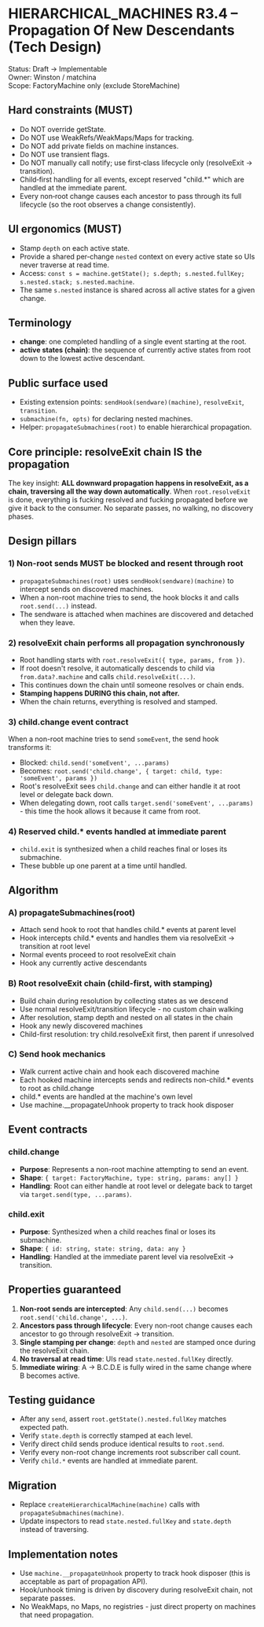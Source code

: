 # HIERARCHICAL_MACHINES R3.4 – Propagation Of New Descendants (Tech Design)

Status: Draft → Implementable  
Owner: Winston / matchina  
Scope: FactoryMachine only (exclude StoreMachine)

## Hard constraints (MUST)
- Do NOT override getState.
- Do NOT use WeakRefs/WeakMaps/Maps for tracking.
- Do NOT add private fields on machine instances.
- Do NOT use transient flags.
- Do NOT manually call notify; use first‑class lifecycle only (resolveExit → transition).
- Child‑first handling for all events, except reserved "child.*" which are handled at the immediate parent.
- Every non‑root change causes each ancestor to pass through its full lifecycle (so the root observes a change consistently).

## UI ergonomics (MUST)
- Stamp `depth` on each active state.
- Provide a shared per‑change `nested` context on every active state so UIs never traverse at read time.
- Access: `const s = machine.getState(); s.depth; s.nested.fullKey; s.nested.stack; s.nested.machine`.
- The same `s.nested` instance is shared across all active states for a given change.

## Terminology
- **change**: one completed handling of a single event starting at the root.
- **active states (chain)**: the sequence of currently active states from root down to the lowest active descendant.

## Public surface used
- Existing extension points: `sendHook(sendware)(machine)`, `resolveExit`, `transition`.
- `submachine(fn, opts)` for declaring nested machines.
- Helper: `propagateSubmachines(root)` to enable hierarchical propagation.

## Core principle: resolveExit chain IS the propagation

The key insight: **ALL downward propagation happens in resolveExit, as a chain, traversing all the way down automatically**. When `root.resolveExit` is done, everything is fucking resolved and fucking propagated before we give it back to the consumer. No separate passes, no walking, no discovery phases.

## Design pillars

### 1) Non-root sends MUST be blocked and resent through root
- `propagateSubmachines(root)` uses `sendHook(sendware)(machine)` to intercept sends on discovered machines.
- When a non-root machine tries to send, the hook blocks it and calls `root.send(...)` instead.
- The sendware is attached when machines are discovered and detached when they leave.

### 2) resolveExit chain performs all propagation synchronously
- Root handling starts with `root.resolveExit({ type, params, from })`.
- If root doesn't resolve, it automatically descends to child via `from.data?.machine` and calls `child.resolveExit(...)`.
- This continues down the chain until someone resolves or chain ends.
- **Stamping happens DURING this chain, not after.**
- When the chain returns, everything is resolved and stamped.

### 3) child.change event contract
When a non-root machine tries to send `someEvent`, the send hook transforms it:
- Blocked: `child.send('someEvent', ...params)`
- Becomes: `root.send('child.change', { target: child, type: 'someEvent', params })`
- Root's resolveExit sees `child.change` and can either handle it at root level or delegate back down.
- When delegating down, root calls `target.send('someEvent', ...params)` - this time the hook allows it because it came from root.

### 4) Reserved child.* events handled at immediate parent
- `child.exit` is synthesized when a child reaches final or loses its submachine.
- These bubble up one parent at a time until handled.

## Algorithm

### A) propagateSubmachines(root)
- Attach send hook to root that handles child.* events at parent level
- Hook intercepts child.* events and handles them via resolveExit → transition at root level
- Normal events proceed to root resolveExit chain
- Hook any currently active descendants

### B) Root resolveExit chain (child-first, with stamping)
- Build chain during resolution by collecting states as we descend
- Use normal resolveExit/transition lifecycle - no custom chain walking
- After resolution, stamp depth and nested on all states in the chain
- Hook any newly discovered machines
- Child-first resolution: try child.resolveExit first, then parent if unresolved

### C) Send hook mechanics
- Walk current active chain and hook each discovered machine
- Each hooked machine intercepts sends and redirects non-child.* events to root as child.change
- child.* events are handled at the machine's own level
- Use machine.__propagateUnhook property to track hook disposer

## Event contracts

### child.change
- **Purpose**: Represents a non-root machine attempting to send an event.
- **Shape**: `{ target: FactoryMachine, type: string, params: any[] }`
- **Handling**: Root can either handle at root level or delegate back to target via `target.send(type, ...params)`.

### child.exit  
- **Purpose**: Synthesized when a child reaches final or loses its submachine.
- **Shape**: `{ id: string, state: string, data: any }`
- **Handling**: Handled at the immediate parent level via resolveExit → transition.

## Properties guaranteed

1. **Non-root sends are intercepted**: Any `child.send(...)` becomes `root.send('child.change', ...)`.
2. **Ancestors pass through lifecycle**: Every non-root change causes each ancestor to go through resolveExit → transition.
3. **Single stamping per change**: `depth` and `nested` are stamped once during the resolveExit chain.
4. **No traversal at read time**: UIs read `state.nested.fullKey` directly.
5. **Immediate wiring**: A → B.C.D.E is fully wired in the same change where B becomes active.

## Testing guidance
- After any `send`, assert `root.getState().nested.fullKey` matches expected path.
- Verify `state.depth` is correctly stamped at each level.
- Verify direct child sends produce identical results to `root.send`.
- Verify every non-root change increments root subscriber call count.
- Verify `child.*` events are handled at immediate parent.

## Migration
- Replace `createHierarchicalMachine(machine)` calls with `propagateSubmachines(machine)`.
- Update inspectors to read `state.nested.fullKey` and `state.depth` instead of traversing.

## Implementation notes
- Use `machine.__propagateUnhook` property to track hook disposer (this is acceptable as part of propagation API).
- Hook/unhook timing is driven by discovery during resolveExit chain, not separate passes.
- No WeakMaps, no Maps, no registries - just direct property on machines that need propagation.
